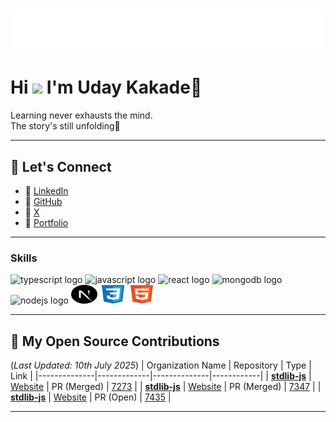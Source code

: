 <h1 align="center">
  <img src="https://raw.githubusercontent.com/udaykakade25/uday-github/master/name.svg" alt="Uday Kakade" />
</h1>


# Hi ![](https://user-images.githubusercontent.com/18350557/176309783-0785949b-9127-417c-8b55-ab5a4333674e.gif) I'm Uday Kakade🚀
<p>Learning never exhausts the mind. 
<br/>
The story's still unfolding🚀</p>

---
## 🌱 Let's Connect

- 🔗 [LinkedIn](https://www.linkedin.com/in/uday-kakade-676879348/)
- 🔗 [GitHub](https://github.com/udaykakade25)
- 🔗 [X](https://x.com/UdayKakade25)
- 🔗 [Portfolio](https://udaykakade.vercel.app/)
--- 
### Skills

<div align="left">
  <img src="https://cdn.jsdelivr.net/gh/devicons/devicon/icons/typescript/typescript-plain.svg" height="30" width="42" alt="typescript logo"  />
  <img src="https://cdn.jsdelivr.net/gh/devicons/devicon/icons/javascript/javascript-original.svg" height="30" width="42" alt="javascript logo"  />
  <img src="https://cdn.jsdelivr.net/gh/devicons/devicon/icons/react/react-original.svg" height="30" width="42" alt="react logo"  />
  <img src="https://cdn.jsdelivr.net/gh/devicons/devicon/icons/mongodb/mongodb-original.svg" height="30" width="42" alt="mongodb logo"  />
  <img src="https://cdn.jsdelivr.net/gh/devicons/devicon/icons/nodejs/nodejs-original.svg" height="30" width="42" alt="nodejs logo"  />
  <img src="https://github.com/devicons/devicon/blob/v2.16.0/icons/nextjs/nextjs-original.svg" height="30" width="42" alt="Nextjs logo"  />
  <img src="https://github.com/devicons/devicon/blob/v2.16.0/icons/css3/css3-original.svg" height="30" width="42" alt="HTML logo"  />
  <img src="https://github.com/devicons/devicon/blob/v2.16.0/icons/html5/html5-original.svg" height="30" width="42" alt="CSS logo"  />
</div>

---
## 🚀 My Open Source Contributions
(_Last Updated: 10th July 2025_)
| Organization Name | Repository | Type | Link |
|--------------|-------------|--------------|------------|
| [**stdlib-js**](https://github.com/stdlib-js) | [Website](https://github.com/stdlib-js/stdlib) | PR (Merged) | [7273](https://github.com/stdlib-js/stdlib/pull/7273) |
| [**stdlib-js**](https://github.com/stdlib-js) | [Website](https://github.com/stdlib-js/stdlib) | PR (Merged) | [7347](https://github.com/stdlib-js/stdlib/pull/7347) |
| [**stdlib-js**](https://github.com/stdlib-js) | [Website](https://github.com/stdlib-js/stdlib) | PR (Open) | [7435](https://github.com/stdlib-js/stdlib/pull/7435) |

---


